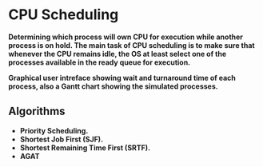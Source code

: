 # CPU Scheduling
**Determining which process will own CPU for execution while another process is on hold. The main task of CPU scheduling is to make sure that whenever the CPU remains idle, the OS at least select one of the processes available in the ready queue for execution.** 

**Graphical user intreface showing wait and turnaround time of each process, also a Gantt chart showing the simulated processes.**

## Algorithms
* **Priority Scheduling.**
* **Shortest Job First (SJF).**
* **Shortest Remaining Time First (SRTF).**
* **AGAT**
